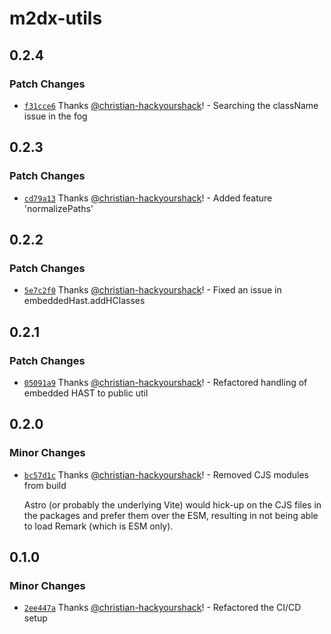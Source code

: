# m2dx-utils

## 0.2.4

### Patch Changes

- [`f31cce6`](https://github.com/christian-hackyourshack/npm/commit/f31cce6027030ce0da4f72e16f96600843cb4a6e) Thanks [@christian-hackyourshack](https://github.com/christian-hackyourshack)! - Searching the className issue in the fog

## 0.2.3

### Patch Changes

- [`cd79a13`](https://github.com/christian-hackyourshack/npm/commit/cd79a138419d83c06e8b920339f86407c2a77403) Thanks [@christian-hackyourshack](https://github.com/christian-hackyourshack)! - Added feature 'normalizePaths'

## 0.2.2

### Patch Changes

- [`5e7c2f0`](https://github.com/christian-hackyourshack/npm/commit/5e7c2f0b0effd0660f1fb9ded44e16daf7b0000b) Thanks [@christian-hackyourshack](https://github.com/christian-hackyourshack)! - Fixed an issue in embeddedHast.addHClasses

## 0.2.1

### Patch Changes

- [`05091a9`](https://github.com/christian-hackyourshack/npm/commit/05091a9f6c301026a171276ff86ba9ef154f81a6) Thanks [@christian-hackyourshack](https://github.com/christian-hackyourshack)! - Refactored handling of embedded HAST to public util

## 0.2.0

### Minor Changes

- [`bc57d1c`](https://github.com/christian-hackyourshack/npm/commit/bc57d1c1c561671a43b9ad0b776986a8604e101e) Thanks [@christian-hackyourshack](https://github.com/christian-hackyourshack)! - Removed CJS modules from build

  Astro (or probably the underlying Vite) would hick-up on the CJS files in the packages and prefer them over the ESM, resulting in not being able to load Remark (which is ESM only).

## 0.1.0

### Minor Changes

- [`2ee447a`](https://github.com/christian-hackyourshack/npm/commit/2ee447ad7631750c84ab69175aa7da134b3fb1f5) Thanks [@christian-hackyourshack](https://github.com/christian-hackyourshack)! - Refactored the CI/CD setup
